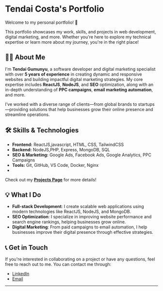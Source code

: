 # Tendai Costa's Portfolio

Welcome to my personal portfolio! 🚀

This portfolio showcases my work, skills, and projects in web development, digital marketing, and more. Whether you're here to explore my technical expertise or learn more about my journey, you're in the right place!

## 👨‍💻 About Me

I'm **Tendai Gumunyu**, a software developer and digital marketing specialist with over **5 years of experience** in creating dynamic and responsive websites and building impactful digital marketing strategies. My core expertise includes **ReactJS**, **NodeJS**, and **SEO** optimization, along with an in-depth understanding of **PPC campaigns**, **email marketing automation**, and more.

I’ve worked with a diverse range of clients—from global brands to startups—providing solutions that help businesses grow their online presence and streamline operations.

## 🛠️ Skills & Technologies

- **Frontend:** ReactJS,javascript, HTML, CSS, TailwindCSS
- **Backend:** NodeJS,PHP, Express, MongoDB, SQL
- **SEO & Marketing:** Google Ads, Facebook Ads, Google Analytics, PPC Campaigns
- **Tools:** Git, GitHub, VS Code, Docker, Nginx
- 
Check out my [**Projects Page**](#) for more details!

## 💡 What I Do

- **Full-stack Development**: I create scalable web applications using modern technologies like ReactJS, NodeJS, and MongoDB.
- **SEO Optimization**: I specialize in improving website performance and search engine rankings, helping businesses grow online.
- **Digital Marketing**: From paid campaigns to email automation, I help businesses improve their digital presence through effective strategies.

## 📞 Get in Touch

If you're interested in collaborating on a project or have any questions, feel free to reach out to me. You can contact me through:

- [LinkedIn](https://www.linkedin.com/in/costathedeveloper)
- [Email](mailto:yconstantinegumunyu25@gmail.com)

---
